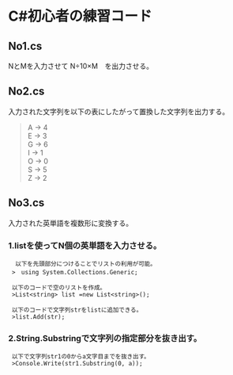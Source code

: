 
# C#初心者の練習コード


## No1.cs  
  NとMを入力させて N÷10×M　を出力させる。  
  
  
## No2.cs  
  入力された文字列を以下の表にしたがって置換した文字列を出力する。  
  >    A → 4  
      E → 3  
      G → 6  
      I → 1  
      O → 0  
      S → 5  
      Z → 2  
  
  
## No3.cs  
  入力された英単語を複数形に変換する。  
    
  ### 1.listを使ってN個の英単語を入力させる。  
      以下を先頭部分につけることでリストの利用が可能。  
     >　using System.Collections.Generic;  
     
     以下のコードで空のリストを作成。  
     >List<string> list =new List<string>();  
     
     以下のコードで文字列strをlistに追加できる。  
     >list.Add(str);  
  
  ### 2.String.Substringで文字列の指定部分を抜き出す。
     以下で文字列str1の0からa文字目までを抜き出す。　　
     >Console.Write(str1.Substring(0, a));   
